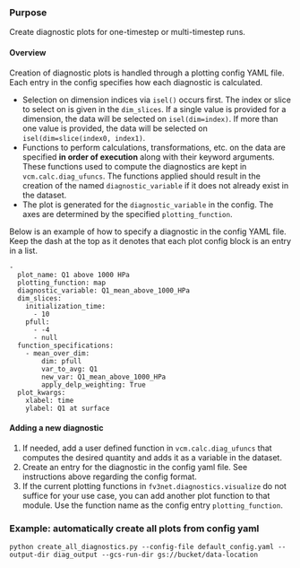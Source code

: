 ### Purpose
Create diagnostic plots for one-timestep or multi-timestep runs.

#### Overview
Creation of diagnostic plots is handled through a plotting config YAML file. Each entry in the config 
specifies how each diagnostic is calculated. 
- Selection on dimension indices via `isel()` occurs first. The index or slice to select on is given in the 
`dim_slices`. If a single value is provided for a dimension, the data will be selected on `isel(dim=index)`. If more
than one value is provided, the data will be selected on `isel(dim=slice(index0, index1)`.  
- Functions to perform calculations, transformations, etc. on the data are specified **in order of execution** along
with their keyword arguments. These functions used to compute the diagnostics are kept in `vcm.calc.diag_ufuncs`. 
The functions applied should result in the creation of the named `diagnostic_variable` if it does not already exist
in the dataset.
- The plot is generated for the `diagnostic_variable` in the config. The axes are determined by the specified 
`plotting_function`.

Below is an example of how to specify a diagnostic in the config YAML file. Keep the dash at the top as it denotes
that each plot config block is an entry in a list.

    -
      plot_name: Q1 above 1000 HPa
      plotting_function: map
      diagnostic_variable: Q1_mean_above_1000_HPa
      dim_slices:
        initialization_time:
          - 10
        pfull:
          - -4
          - null
      function_specifications:
        - mean_over_dim:
            dim: pfull
            var_to_avg: Q1
            new_var: Q1_mean_above_1000_HPa
            apply_delp_weighting: True
      plot_kwargs:
        xlabel: time
        ylabel: Q1 at surface
        
#### Adding a new diagnostic
1. If needed, add a user defined function in `vcm.calc.diag_ufuncs` that computes the desired quantity and 
adds it as a variable in the dataset.
2. Create an entry for the diagnostic in the config yaml file. See instructions above regarding the config format.
3. If the current plotting functions in `fv3net.diagnostics.visualize` do not suffice for your use case, you can add 
another plot function to that module. Use the function name as the config entry `plotting_function`.



### Example: automatically create all plots from config yaml
```
python create_all_diagnostics.py --config-file default_config.yaml --output-dir diag_output --gcs-run-dir gs://bucket/data-location
```
